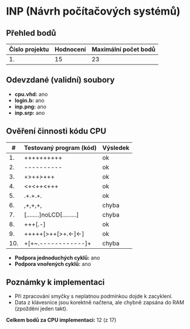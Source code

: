 # INP (Návrh počítačových systémů)

## Přehled bodů

| Číslo projektu | Hodnocení | Maximální počet bodů |
|----------------|-----------|----------------------|
| 1.             | 15        | 23                   |

## Odevzdané (validní) soubory

- **cpu.vhd:** ano
- **login.b:** ano
- **inp.png:** ano
- **inp.srp:** ano

## Ověření činnosti kódu CPU

| #  | Testovaný program (kód)      | Výsledek |
|----|------------------------------|----------|
| 1. | ++++++++++                   | ok       |
| 2. | ----------                   | ok       |
| 3. | +>++>+++                     | ok       |
| 4. | <+<++<+++                    | ok       |
| 5. | .+.+.+.                      | ok       |
| 6. | ,+,+,+,                      | chyba    |
| 7. | [........]noLCD[.........]   | chyba    |
| 8. | +++[.-]                      | ok       |
| 9. | +++++[>++[>+.<-]<-]          | ok       |
| 10.| +[+~.------------]+          | chyba    |

- **Podpora jednoduchých cyklů:** ano
- **Podpora vnořených cyklů:** ano

## Poznámky k implementaci

- Při zpracování smyčky s neplatnou podmínkou dojde k zacyklení.
- Data z klávesnice jsou korektně načtena, ale chybně zapsána do RAM (zpoždění jeden takt).

**Celkem bodů za CPU implementaci:** 12 (z 17)
